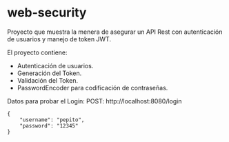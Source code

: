 # web-security

Proyecto que muestra la menera de asegurar un API Rest con autenticación de usuarios y manejo de token JWT.

El proyecto contiene:
- Autenticación de usuarios.
- Generación del Token.
- Validación del Token.
- PasswordEncoder para codificación de contraseñas.


Datos para probar el Login:
POST: http://localhost:8080/login
```
{
	"username": "pepito",
	"password": "12345"
}
```

